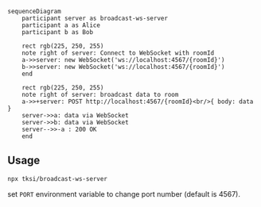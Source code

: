 ```mermaid
sequenceDiagram
    participant server as broadcast-ws-server
    participant a as Alice
    participant b as Bob

    rect rgb(225, 250, 255)
    note right of server: Connect to WebSocket with roomId
    a->>server: new WebSocket('ws://localhost:4567/{roomId}')
    b->>server: new WebSocket('ws://localhost:4567/{roomId}')
    end

    rect rgb(225, 250, 255)
    note right of server: broadcast data to room
    a->>+server: POST http://localhost:4567/{roomId}<br/>{ body: data }
    server->>a: data via WebSocket
    server->>b: data via WebSocket
    server-->>-a : 200 OK
    end
```

## Usage

```bash
npx tksi/broadcast-ws-server
```

set `PORT` environment variable to change port number (default is 4567).

